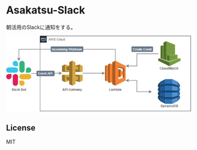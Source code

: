 # Asakatsu-Slack
朝活用のSlackに通知をする。

![Asakatsu_slack_architecure 1](./img/Asakatsu_slack_architecture.jpg)

## License
MIT
